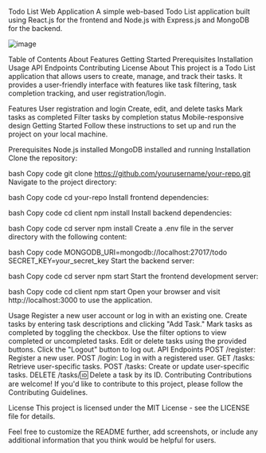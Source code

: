 Todo List Web Application
A simple web-based Todo List application built using React.js for the frontend and Node.js with Express.js and MongoDB for the backend.

![image](https://github.com/AbdulMoizKhan/Todo-App/assets/73781652/6d4cb733-1995-4831-bc7a-73a2830a6956)


Table of Contents
About
Features
Getting Started
Prerequisites
Installation
Usage
API Endpoints
Contributing
License
About
This project is a Todo List application that allows users to create, manage, and track their tasks. It provides a user-friendly interface with features like task filtering, task completion tracking, and user registration/login.

Features
User registration and login
Create, edit, and delete tasks
Mark tasks as completed
Filter tasks by completion status
Mobile-responsive design
Getting Started
Follow these instructions to set up and run the project on your local machine.

Prerequisites
Node.js installed
MongoDB installed and running
Installation
Clone the repository:

bash
Copy code
git clone https://github.com/yourusername/your-repo.git
Navigate to the project directory:

bash
Copy code
cd your-repo
Install frontend dependencies:

bash
Copy code
cd client
npm install
Install backend dependencies:

bash
Copy code
cd server
npm install
Create a .env file in the server directory with the following content:

bash
Copy code
MONGODB_URI=mongodb://localhost:27017/todo
SECRET_KEY=your_secret_key
Start the backend server:

bash
Copy code
cd server
npm start
Start the frontend development server:

bash
Copy code
cd client
npm start
Open your browser and visit http://localhost:3000 to use the application.

Usage
Register a new user account or log in with an existing one.
Create tasks by entering task descriptions and clicking "Add Task."
Mark tasks as completed by toggling the checkbox.
Use the filter options to view completed or uncompleted tasks.
Edit or delete tasks using the provided buttons.
Click the "Logout" button to log out.
API Endpoints
POST /register: Register a new user.
POST /login: Log in with a registered user.
GET /tasks: Retrieve user-specific tasks.
POST /tasks: Create or update user-specific tasks.
DELETE /tasks/:id: Delete a task by its ID.
Contributing
Contributions are welcome! If you'd like to contribute to this project, please follow the Contributing Guidelines.

License
This project is licensed under the MIT License - see the LICENSE file for details.

Feel free to customize the README further, add screenshots, or include any additional information that you think would be helpful for users.
